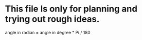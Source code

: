 # This file Is only for planning and trying out rough ideas.

angle in radian = angle in degree * Pi / 180


```java

```
